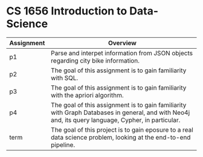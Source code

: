 # CS 1656 Introduction to Data-Science
|Assignment| Overview|
|----------|---------|
| p1| Parse and interpet information from JSON objects regarding city bike information.|
| p2| The goal of this assignment is to gain familiarity with SQL.|
| p3| The goal of this assignment is to gain familiarity with the apriori algorithm.|
| p4| The goal of this assignment is to gain familiarity with Graph Databases in general, and with Neo4j and, its query language, Cypher, in particular.|
| term| The goal of this project is to gain eposure to a real data science problem, looking at the end-to-end pipeline.
